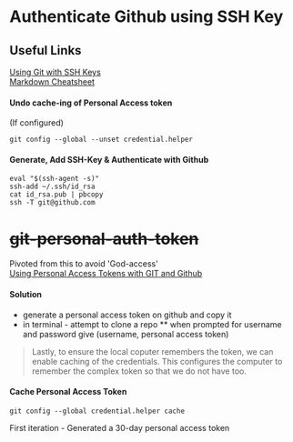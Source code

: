 # Authenticate Github using SSH Key
## Useful Links
[Using Git with SSH Keys](https://linuxkamarada.com/en/2019/07/14/using-git-with-ssh-keys/#.YenwuS-B19c)  
[Markdown Cheatsheet](https://github.com/adam-p/markdown-here/wiki/Markdown-Cheatsheet)  

#### Undo cache-ing of Personal Access token
(If configured)
```
git config --global --unset credential.helper
```

#### Generate, Add SSH-Key & Authenticate with Github 
```
eval "$(ssh-agent -s)"
ssh-add ~/.ssh/id_rsa
cat id_rsa.pub | pbcopy
ssh -T git@github.com
```


# ~~git-personal-auth-token~~
Pivoted from this to avoid 'God-access'  
[Using Personal Access Tokens with GIT and Github](https://www.edgoad.com/2021/02/using-personal-access-tokens-with-git-and-github.html)

#### Solution
* generate a personal access token on github and copy it
* in terminal - attempt to clone a repo
** when prompted for username and password give (username, personal access token)

> Lastly, to ensure the local coputer remembers the token, we can enable caching of the credentials. This configures the computer to remember the complex token so that we do not have too.

#### Cache Personal Access Token 
```
git config --global credential.helper cache
```

First iteration - Generated a 30-day personal access token



